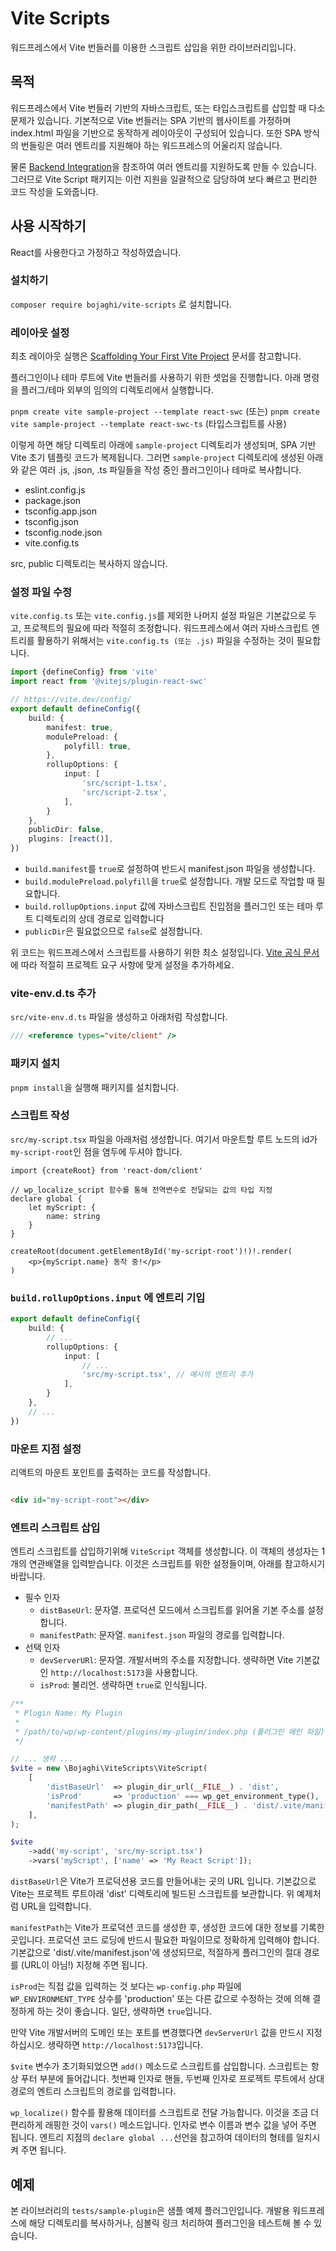 # Vite Scripts

워드프레스에서 Vite 번들러를 이용한 스크립트 삽입을 위한 라이브러리입니다.

## 목적

워드프레스에서 Vite 번들러 기반의 자바스크립트, 또는 타입스크립트를 삽입할 때 다소 문제가 있습니다.
기본적으로 Vite 번들러는 SPA 기반의 웹사이트를 가정하며 index.html 파일을 기반으로 동작하게 레이아웃이 구성되어 있습니다.
또한 SPA 방식의 번들링은 여러 엔트리를 지원해야 하는 워드프레스의 어울리지 않습니다.

물론 [Backend Integration](https://vite.dev/guide/backend-integration.html)을 참조하여 여러 엔트리를 지원하도록
만들 수 있습니다. 그러므로 Vite Script 패키지는 이런 지원을 일괄적으로 담당하여 보다 빠르고 편리한 코드 작성을 도와줍니다.

## 사용 시작하기

React를 사용한다고 가정하고 작성하였습니다.

### 설치하기

`composer require bojaghi/vite-scripts` 로 설치합니다.

### 레이아웃 설정

최초 레이아웃 실행은 [Scaffolding Your First Vite Project](https://vite.dev/guide/#scaffolding-your-first-vite-project)
문서를 참고합니다.

플러그인이나 테마 루트에 Vite 번들러를 사용하기 위한 셋업을 진행합니다.
아래 명령을 플러그/테마 외부의 임의의 디렉토리에서 실행합니다.

`pnpm create vite sample-project --template react-swc` (또는)
`pnpm create vite sample-project --template react-swc-ts` (타입스크립트를 사용)

이렇게 하면 해당 디렉토리 아래에 `sample-project` 디렉토리가 생성되며, SPA 기반 Vite 초기 템플릿 코드가 복제됩니다.
그러면 `sample-project` 디렉토리에 생성된 아래와 같은 여러 .js, .json, .ts 파일들을 작성 중인 플러그인이나 테마로 복사합니다.

- eslint.config.js
- package.json
- tsconfig.app.json
- tsconfig.json
- tsconfig.node.json
- vite.config.ts

src, public 디렉토리는 복사하지 않습니다.

### 설정 파일 수정

`vite.config.ts` 또는 `vite.config.js`를 제외한 나머지 설정 파일은 기본값으로 두고, 프로젝트의 필요에 따라 적절히 조정합니다.
워드프레스에서 여러 자바스크립트 엔트리를 활용하기 위해서는 `vite.config.ts (또는 .js)` 파일을 수정하는 것이 필요합니다.

```typescript
import {defineConfig} from 'vite'
import react from '@vitejs/plugin-react-swc'

// https://vite.dev/config/
export default defineConfig({
    build: {
        manifest: true,
        modulePreload: {
            polyfill: true,
        },
        rollupOptions: {
            input: [
                'src/script-1.tsx',
                'src/script-2.tsx',
            ],
        }
    },
    publicDir: false,
    plugins: [react()],
})
```

- `build.manifest`를 `true`로 설정하여 반드시 manifest.json 파일을 생성합니다.
- `build.modulePreload.polyfill`을 `true`로 설정합니다. 개발 모드로 작업할 때 필요합니다.
- `build.rollupOptions.input` 값에 자바스크립트 진입점을 플러그인 또는 테마 루트 디렉토리의 상데 경로로 입력합니다
- `publicDir`은 필요없으므로 `false`로 설정합니다.

위 코드는 워드프레스에서 스크립트를 사용하기 위한 최소 설정입니다.
[Vite 공식 문서](https://vite.dev/config/)에 따라 적절히 프로젝트 요구 사항에 맞게 설정을 추가하세요.

### vite-env.d.ts 추가

`src/vite-env.d.ts` 파일을 생성하고 아래처럼 작성합니다.

```ts
/// <reference types="vite/client" />
```

### 패키지 설치

`pnpm install`을 실행해 패키지를 설치합니다.

### 스크립트 작성

`src/my-script.tsx` 파일을 아래처럼 생성합니다. 여기서 마운트할 루트 노드의 id가 `my-script-root`인 점을 염두에 두셔야 합니다.

```tsx
import {createRoot} from 'react-dom/client'

// wp_localize_script 함수를 통해 전역변수로 전달되는 값의 타입 지정 
declare global {
    let myScript: {
        name: string
    }
}

createRoot(document.getElementById('my-script-root')!)!.render(
    <p>{myScript.name} 동작 중!</p>
)
```

### `build.rollupOptions.input` 에 엔트리 기입

```typescript
export default defineConfig({
    build: {
        // ...
        rollupOptions: {
            input: [
                // ...
                'src/my-script.tsx', // 예시의 엔트리 추가
            ],
        }
    },
    // ... 
})
```

### 마운트 지점 설정

리액트의 마운트 포인트를 출력하는 코드를 작성합니다.

```html

<div id="my-script-root"></div>
```

### 엔트리 스크립트 삽입

엔트리 스크립트를 삽입하기위해 `ViteScript` 객체를 생성합니다.
이 객체의 생성자는 1개의 연관배열을 입력받습니다. 이것은 스크립트를 위한 설정들이며, 아래를 참고하시기 바랍니다.

- 필수 인자
    - `distBaseUrl`: 문자열. 프로덕션 모드에서 스크립트를 읽어올 기본 주소를 설정합니다.
    - `manifestPath`: 문자열. `manifest.json` 파일의 경로를 입력합니다.
- 선택 인자
    - `devServerURl`: 문자열. 개발서버의 주소를 지정합니다. 생략하면 Vite 기본값인 `http://localhost:5173`을 사용합니다.
    - `isProd`: 불리언. 생략하면 `true`로 인식됩니다.

```php
/**
 * Plugin Name: My Plugin
 *
 * /path/to/wp/wp-content/plugins/my-plugin/index.php (플러그인 메인 파일) 
 */

// ... 생략 ...
$vite = new \Bojaghi\ViteScripts\ViteScript(
    [
        'distBaseUrl'  => plugin_dir_url(__FILE__) . 'dist',
        'isProd'       => 'production' === wp_get_environment_type(),
        'manifestPath' => plugin_dir_path(__FILE__) . 'dist/.vite/manifest.json' 
    ],
);

$vite
    ->add('my-script', 'src/my-script.tsx')
    ->vars('myScript', ['name' => 'My React Script']);
```

`distBaseUrl`은 Vite가 프로덕션용 코드를 만들어내는 곳의 URL 입니다. 기본값으로 Vite는 프로젝트 루트아래 'dist' 디렉토리에
빌드된 스크립트를 보관합니다. 위 예제처럼 URL을 입력합니다.

`manifestPath`는 Vite가 프로덕션 코드를 생성한 후, 생성한 코드에 대한 정보를 기록한 곳입니다.
프로덕션 코드 로딩에 반드시 필요한 파일이므로 정확하게 입력해야 합니다. 기본값으로 'dist/.vite/manifest.json'에 생성되므로,
적절하게 플러그인의 절대 경로를 (URL이 아님!) 지정해 주면 됩니다.

`isProd`는 직접 값을 입력하는 것 보다는 `wp-config.php` 파일에 `WP_ENVIRONMENT_TYPE` 상수를 'production' 또는 다른 값으로
수정하는 것에 의해 결정하게 하는 것이 좋습니다. 일단, 생략하면 `true`입니다.

만약 Vite 개발서버의 도메인 또는 포트를 변경했다면 `devServerUrl` 값을 만드시 지정하십시오.
생략하면 `http://localhost:5173`입니다.

`$vite` 변수가 초기화되었으면 `add()` 메소드로 스크립트를 삽입합니다. 스크립트는 항상 푸터 부분에 들어갑니다.
첫번째 인자로 핸들, 두번째 인자로 프로젝트 루트에서 상대 경로의 엔트리 스크립트의 경로를 입력합니다.

`wp_localize()` 함수를 활용해 데이터를 스크립트로 전달 가능합니다. 이것을 조금 더 편리하게 래핑한 것이
`vars()` 메소드입니다. 인자로 변수 이름과 변수 값을 넣어 주면 됩니다. 엔트리 지점의 `declare global ...`선언을 참고하여
데이터의 형테를 일치시켜 주면 됩니다.

## 예제

본 라이브러리의 `tests/sample-plugin`은 샘플 예제 플러그인입니다.
개발용 워드프레스에 해당 디렉토리를 복사하거나, 심볼릭 링크 처리하여 플러그인을 테스트해 볼 수 있습니다.
